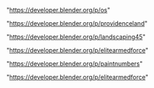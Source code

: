"https://developer.blender.org/p/os"

"https://developer.blender.org/p/providenceland"

"https://developer.blender.org/p/landscaping45"

"https://developer.blender.org/p/elitearmedforce"

 
"https://developer.blender.org/p/paintnumbers"


"https://developer.blender.org/p/elitearmedforce"


 
